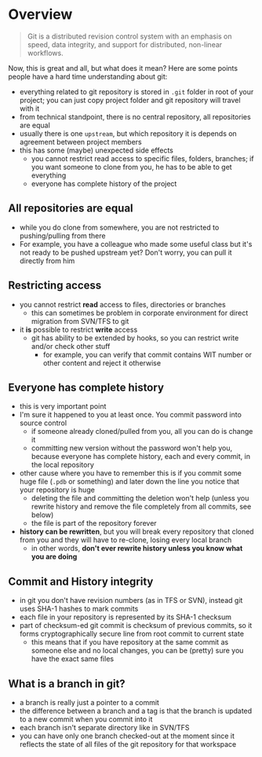 Overview
========

> Git is a distributed revision control system with an emphasis on speed, data integrity, and support for distributed, non-linear workflows.

Now, this is great and all, but what does it mean? Here are some points people have a hard time understanding about git:

* everything related to git repository is stored in `.git` folder in root of your project; you can just copy project folder and git repository will travel with it
* from technical standpoint, there is no central repository, all repositories are equal
* usually there is one `upstream`, but which repository it is depends on agreement between project members
* this has some (maybe) unexpected side effects
	* you cannot restrict read access to specific files, folders, branches; if you want someone to clone from you, he has to be able to get everything
	* everyone has complete history of the project

All repositories are equal
--------------------------

* while you do clone from somewhere, you are not restricted to pushing/pulling from there
* For example, you have a colleague who made some useful class but it's not ready to be pushed upstream yet? Don't worry, you can pull it directly from him

Restricting access
------------------

* you cannot restrict **read** access to files, directories or branches
	* this can sometimes be problem in corporate environment for direct migration from SVN/TFS to git
* it **is** possible to restrict **write** access
	* git has ability to be extended by hooks, so you can restrict write and/or check other stuff
		* for example, you can verify that commit contains WIT number or other content and reject it otherwise

Everyone has complete history
-----------------------------

* this is very important point
* I'm sure it happened to you at least once. You commit password into source control
	* if someone already cloned/pulled from you, all you can do is change it
	* committing new version without the password won't help you, because everyone has complete history, each and every commit, in the local repository
* other cause where you have to remember this is if you commit some huge file (`.pdb` or something) and later down the line you notice  that your repository is huge
	* deleting the file and committing the deletion won't help (unless you rewrite history and remove the file completely from all commits, see below)
	* the file is part of the repository forever
* **history can be rewritten**, but you will break every repository that cloned from you and they will have to re-clone, losing every local branch
	* in other words, **don't ever rewrite history unless you know what you are doing**

Commit and History integrity
----------------------------

* in git you don't have revision numbers (as in TFS or SVN), instead git uses SHA-1 hashes to mark commits
* each file in your repository is represented by its SHA-1 checksum
* part of checksum-ed git commit is checksum of previous commits, so it forms cryptographically secure line from root commit to current state
	* this means that if you have repository at the same commit as someone else and no local changes, you can be (pretty) sure you have the exact same files

What is a branch in git?
------------------------

* a branch is really just a pointer to a commit
* the difference between a branch and a tag is that the branch is updated to a new commit when you commit into it
* each branch isn't separate directory like in SVN/TFS
* you can have only one branch checked-out at the moment since it reflects the state of all files of the git repository for that workspace
